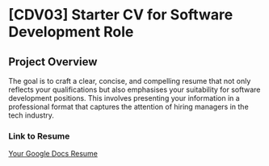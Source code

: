 # [CDV03] Starter CV for Software Development Role

## Project Overview

The goal is to craft a clear, concise, and compelling resume that not only reflects your qualifications but also emphasises your suitability for software development positions. This involves presenting your information in a professional format that captures the attention of hiring managers in the tech industry.

### Link to Resume
[Your Google Docs Resume](<https://docs.google.com/document/d/1M-FzVszfJXHGbjdKNn5Q9OZjjIC7H1mxASB6-vtA3rc/edit?usp=sharing>)

